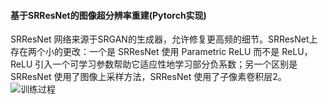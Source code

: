#### 基于SRResNet的图像超分辨率重建(Pytorch实现)
SRResNet 网络来源于SRGAN的生成器，允许修复更高频的细节。SRResNet上存在两个小的更改：一个是 SRResNet 使用 Parametric ReLU 而不是 ReLU，ReLU 引入一个可学习参数帮助它适应性地学习部分负系数；另一个区别是 SRResNet 使用了图像上采样方法，SRResNet 使用了子像素卷积层2。
![训练过程]()
